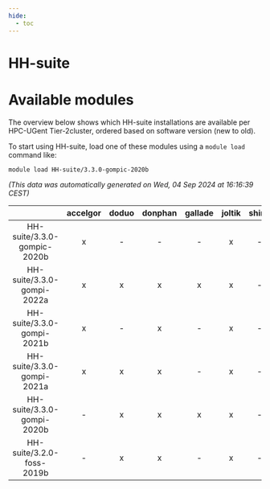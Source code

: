 ```yaml
---
hide:
  - toc
---
```


HH-suite
========

# Available modules


The overview below shows which HH-suite installations are available per HPC-UGent Tier-2cluster, ordered based on software version (new to old).

To start using HH-suite, load one of these modules using a `module load` command like:

```shell
module load HH-suite/3.3.0-gompic-2020b
```

*(This data was automatically generated on Wed, 04 Sep 2024 at 16:16:39 CEST)*  

| |accelgor|doduo|donphan|gallade|joltik|shinx|skitty|
| :---: | :---: | :---: | :---: | :---: | :---: | :---: | :---: |
|HH-suite/3.3.0-gompic-2020b|x|-|-|-|x|-|-|
|HH-suite/3.3.0-gompi-2022a|x|x|x|x|x|-|x|
|HH-suite/3.3.0-gompi-2021b|x|-|x|-|x|-|-|
|HH-suite/3.3.0-gompi-2021a|x|x|x|-|x|-|x|
|HH-suite/3.3.0-gompi-2020b|-|x|x|x|x|-|x|
|HH-suite/3.2.0-foss-2019b|-|x|x|-|x|-|x|

